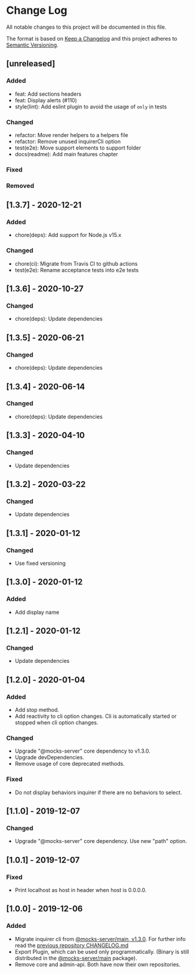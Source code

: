 # Change Log
All notable changes to this project will be documented in this file.

The format is based on [Keep a Changelog](http://keepachangelog.com/)
and this project adheres to [Semantic Versioning](http://semver.org/).

## [unreleased]
### Added
- feat: Add sections headers
- feat: Display alerts (#110)
- style(lint): Add eslint plugin to avoid the usage of `only` in tests
### Changed
- refactor: Move render helpers to a helpers file
- refactor: Remove unused inquirerCli option
- test(e2e): Move support elements to support folder
- docs(readme): Add main features chapter
### Fixed
### Removed

## [1.3.7] - 2020-12-21

### Added
- chore(deps): Add support for Node.js v15.x

### Changed
- chore(ci): Migrate from Travis CI to github actions
- test(e2e): Rename acceptance tests into e2e tests

## [1.3.6] - 2020-10-27
### Changed
- chore(deps): Update dependencies

## [1.3.5] - 2020-06-21
### Changed
- chore(deps): Update dependencies

## [1.3.4] - 2020-06-14
### Changed
- chore(deps): Update dependencies

## [1.3.3] - 2020-04-10
### Changed
- Update dependencies

## [1.3.2] - 2020-03-22
### Changed
- Update dependencies

## [1.3.1] - 2020-01-12
### Changed
- Use fixed versioning

## [1.3.0] - 2020-01-12
### Added
- Add display name

## [1.2.1] - 2020-01-12
### Changed
- Update dependencies

## [1.2.0] - 2020-01-04
### Added
- Add stop method.
- Add reactivity to cli option changes. Cli is automatically started or stopped when cli option changes.

### Changed
- Upgrade "@mocks-server" core dependency to v1.3.0.
- Upgrade devDependencies.
- Remove usage of core deprecated methods.

### Fixed
- Do not display behaviors inquirer if there are no behaviors to select.

## [1.1.0] - 2019-12-07
### Changed
- Upgrade "@mocks-server" core dependency. Use new "path" option.

## [1.0.1] - 2019-12-07
### Fixed
- Print localhost as host in header when host is 0.0.0.0.

## [1.0.0] - 2019-12-06
### Added
- Migrate inquirer cli from [@mocks-server/main, v1.3.0](https://github.com/mocks-server/main/releases/tag/v1.3.0). For further info read the [previous repository CHANGELOG.md](https://github.com/mocks-server/main/blob/v1.3.0/CHANGELOG.md#130---2019-11-17)
- Export Plugin, which can be used only programmatically. (Binary is still distributed in the [@mocks-server/main](https://github.com/mocks-server/main) package).
- Remove core and admin-api. Both have now their own repositories.
